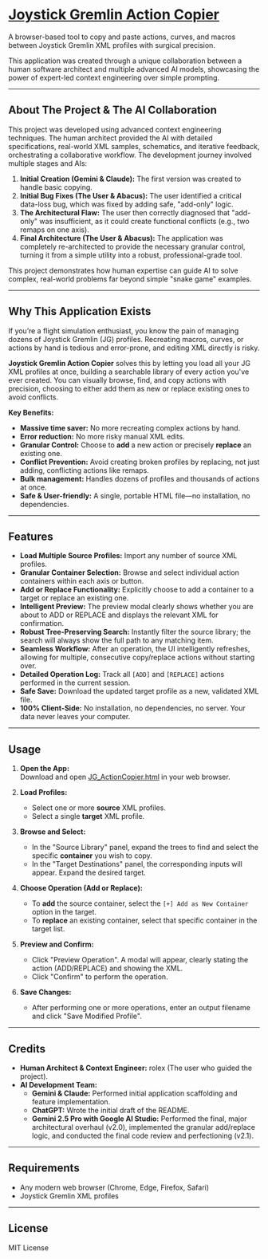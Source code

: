 # [Joystick Gremlin Action Copier](https://rolex20.github.io/JG-Action-Copier/JG_ActionCopier.html)

A browser-based tool to copy and paste actions, curves, and macros between Joystick Gremlin XML profiles with surgical precision.

This application was created through a unique collaboration between a human software architect and multiple advanced AI models, showcasing the power of expert-led context engineering over simple prompting.

---

## About The Project & The AI Collaboration

This project was developed using advanced context engineering techniques. The human architect provided the AI with detailed specifications, real-world XML samples, schematics, and iterative feedback, orchestrating a collaborative workflow. The development journey involved multiple stages and AIs:

1.  **Initial Creation (Gemini & Claude):** The first version was created to handle basic copying.
2.  **Initial Bug Fixes (The User & Abacus):** The user identified a critical data-loss bug, which was fixed by adding safe, "add-only" logic.
3.  **The Architectural Flaw:** The user then correctly diagnosed that "add-only" was insufficient, as it could create functional conflicts (e.g., two remaps on one axis).
4.  **Final Architecture (The User & Abacus):** The application was completely re-architected to provide the necessary granular control, turning it from a simple utility into a robust, professional-grade tool.

This project demonstrates how human expertise can guide AI to solve complex, real-world problems far beyond simple "snake game" examples.

---

## Why This Application Exists

If you’re a flight simulation enthusiast, you know the pain of managing dozens of Joystick Gremlin (JG) profiles. Recreating macros, curves, or actions by hand is tedious and error-prone, and editing XML directly is risky.

**Joystick Gremlin Action Copier** solves this by letting you load all your JG XML profiles at once, building a searchable library of every action you've ever created. You can visually browse, find, and copy actions with precision, choosing to either add them as new or replace existing ones to avoid conflicts.

**Key Benefits:**
- **Massive time saver:** No more recreating complex actions by hand.
- **Error reduction:** No more risky manual XML edits.
- **Granular Control:** Choose to **add** a new action or precisely **replace** an existing one.
- **Conflict Prevention:** Avoid creating broken profiles by replacing, not just adding, conflicting actions like remaps.
- **Bulk management:** Handles dozens of profiles and thousands of actions at once.
- **Safe & User-friendly:** A single, portable HTML file—no installation, no dependencies.

---

## Features

- **Load Multiple Source Profiles:** Import any number of source XML profiles.
- **Granular Container Selection:** Browse and select individual action containers within each axis or button.
- **Add or Replace Functionality:** Explicitly choose to add a container to a target or replace an existing one.
- **Intelligent Preview:** The preview modal clearly shows whether you are about to ADD or REPLACE and displays the relevant XML for confirmation.
- **Robust Tree-Preserving Search:** Instantly filter the source library; the search will always show the full path to any matching item.
-   **Seamless Workflow:** After an operation, the UI intelligently refreshes, allowing for multiple, consecutive copy/replace actions without starting over.
- **Detailed Operation Log:** Track all `[ADD]` and `[REPLACE]` actions performed in the current session.
- **Safe Save:** Download the updated target profile as a new, validated XML file.
- **100% Client-Side:** No installation, no dependencies, no server. Your data never leaves your computer.

---

## Usage

1.  **Open the App:**  
    Download and open [JG_ActionCopier.html](https://rolex20.github.io/JG-Action-Copier/JG_ActionCopier.html) in your web browser.

2.  **Load Profiles:**  
    - Select one or more **source** XML profiles.
    - Select a single **target** XML profile.

3.  **Browse and Select:**  
    - In the "Source Library" panel, expand the trees to find and select the specific **container** you wish to copy.
    - In the "Target Destinations" panel, the corresponding inputs will appear. Expand the desired target.

4.  **Choose Operation (Add or Replace):**
    - To **add** the source container, select the `[+] Add as New Container` option in the target.
    - To **replace** an existing container, select that specific container in the target list.

5.  **Preview and Confirm:**  
    - Click "Preview Operation". A modal will appear, clearly stating the action (ADD/REPLACE) and showing the XML.
    - Click "Confirm" to perform the operation.

6.  **Save Changes:**  
    - After performing one or more operations, enter an output filename and click "Save Modified Profile".

---

## Credits

-   **Human Architect & Context Engineer:** rolex (The user who guided the project).
-   **AI Development Team:**
    -   **Gemini & Claude:** Performed initial application scaffolding and feature implementation.
    -   **ChatGPT:** Wrote the initial draft of the README.
    -   **Gemini 2.5 Pro with Google AI Studio:** Performed the final, major architectural overhaul (v2.0), implemented the granular add/replace logic, and conducted the final code review and perfectioning (v2.1).

---

## Requirements

- Any modern web browser (Chrome, Edge, Firefox, Safari)
- Joystick Gremlin XML profiles

---

## License

MIT License
